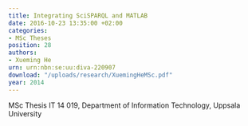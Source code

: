 ```yaml
---
title: Integrating SciSPARQL and MATLAB
date: 2016-10-23 13:35:00 +02:00
categories:
- MSc Theses
position: 28
authors:
- Xueming He
urn: urn:nbn:se:uu:diva-220907
download: "/uploads/research/XuemingHeMSc.pdf"
year: 2014
---
```


MSc Thesis IT 14 019, Department of Information Technology, Uppsala University
